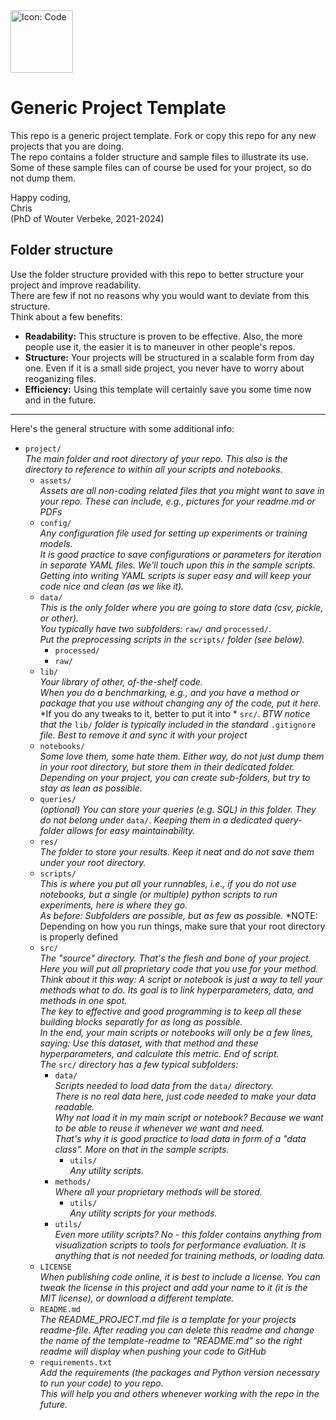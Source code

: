 <img src="assets/img/icon_code.png" alt="Icon: Code" width="100"/>

# Generic Project Template

This repo is a generic project template. Fork or copy this repo for any new projects that you are doing.  
The repo contains a folder structure and sample files to illustrate its use.  
Some of these sample files can of course be used for your project, so do not dump them.  

Happy coding,  
Chris  
(PhD of Wouter Verbeke, 2021-2024)



## Folder structure

Use the folder structure provided with this repo to better structure your project and improve readability.  
There are few if not no reasons why you would want to deviate from this structure.  
Think about a few benefits:
- **Readability:** This structure is proven to be effective. Also, the more people use it, the easier it is to maneuver in other people's repos.  
- **Structure:** Your projects will be structured in a scalable form from day one. Even if it is a small side project, you never have to worry about reoganizing files.  
- **Efficiency:** Using this template will certainly save you some time now and in the future.

---

Here's the general structure with some additional info:

- `project/`  
*The main folder and root directory of your repo. This also is the directory to reference to within all your scripts and notebooks.*  
    - `assets/`  
    *Assets are all non-coding related files that you might want to save in your repo. These can include, e.g., pictures for your readme.md or PDFs*  
    - `config/`  
    *Any configuration file used for setting up experiments or training models.*  
    *It is good practice to save configurations or parameters for iteration in separate YAML files. We'll touch upon this in the sample scripts.*  
    *Getting into writing YAML scripts is super easy and will keep your code nice and clean (as we like it).*  
    - `data/`  
    *This is the only folder where you are going to store data (csv, pickle, or other).*  
    *You typically have two subfolders:* `raw/` *and* `processed/`.  
    *Put the preprocessing scripts in the* `scripts/` *folder (see below).*  
        - `processed/`  
        - `raw/`  
    - `lib/`  
    *Your library of other, of-the-shelf code.*  
    *When you do a benchmarking, e.g., and you have a method or package that you use without changing any of the code, put it here.*
    *If you do any tweaks to it, better to put it into * `src/`.
    *BTW notice that the* `lib/` *folder is typically included in the standard* `.gitignore` *file. Best to remove it and sync it with your project*
    - `notebooks/`  
    *Some love them, some hate them. Either way, do not just dump them in your root directory, but store them in their dedicated folder.*  
    *Depending on your project, you can create sub-folders, but try to stay as lean as possible.*  
    - `queries/`  
    *(optional) You can store your queries (e.g. SQL) in this folder.*
    *They do not belong under* `data/`.
    *Keeping them in a dedicated query-folder allows for easy maintainability.*
    - `res/`  
    *The folder to store your results. Keep it neat and do not save them under your root directory.*
    - `scripts/`  
    *This is where you put all your runnables, i.e., if you do not use notebooks, but a single (or multiple) python scripts to run experiments, here is where they go.*  
    *As before: Subfolders are possible, but as few as possible.*
    *NOTE: Depending on how you run things, make sure that your root directory is properly defined 
    - `src/`  
    *The "source" directory. That's the flesh and bone of your project.*  
    *Here you will put all proprietary code that you use for your method.*  
    *Think about it this way: A script or notebook is just a way to tell your methods what to do. Its goal is to link hyperparameters, data, and methods in one spot.*  
    *The key to effective and good programming is to keep all these building blocks separatly for as long as possible.*  
    *In the end, your main scripts or notebooks will only be a few lines, saying: Use this dataset, with that method and these hyperparameters, and calculate this metric. End of script.*  
    *The* `src/` *directory has a few typical subfolders:*  
        - `data/`  
        *Scripts needed to load data from the* `data/` *directory.*  
        *There is no real data here, just code needed to make your data readable.*  
        *Why not load it in my main script or notebook? Because we want to be able to reuse it whenever we want and need.*  
        *That's why it is good practice to load data in form of a "data class". More on that in the sample scripts.*
            - `utils/`  
            *Any utility scripts.*
        - `methods/`  
        *Where all your proprietary methods will be stored.*  
            - `utils/`  
            *Any utility scripts for your methods.*
        - `utils/`  
        *Even more utility scripts? No - this folder contains anything from visualization scripts to tools for performance evaluation. It is anything that is not needed for training methods, or loading data.*
    - `LICENSE`  
    *When publishing code online, it is best to include a license. You can tweak the license in this project and add your name to it (it is the MIT license), or download a different template.*
    - `README.md`  
    *The README_PROJECT.md file is a template for your projects readme-file. After reading you can delete this readme and change the name of the template-readme to "README.md" so the right readme will display when pushing your code to GitHub*
    - `requirements.txt`  
    *Add the requirements (the packages and Python version necessary to run your code) to you repo.*  
    *This will help you and others whenever working with the repo in the future.*

